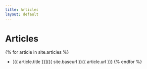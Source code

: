 ```yaml
---
title: Articles
layout: default
---
```


Articles
========

{% for article in site.articles %}
- [{{ article.title }}]({{ site.baseurl }}{{ article.url }})
{% endfor %}
